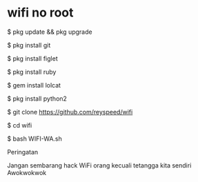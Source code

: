 # wifi no root #

$ pkg update && pkg upgrade

$ pkg install git

$ pkg install figlet

$ pkg install ruby

$ gem install lolcat

$ pkg install python2

$ git clone https://github.com/reyspeed/wifi

$ cd wifi

$ bash WIFI-WA.sh


Peringatan

Jangan sembarang hack WiFi orang 
kecuali tetangga kita sendiri
Awokwokwok 

